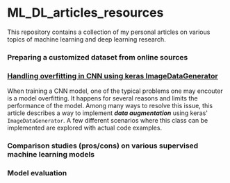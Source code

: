 # ML_DL_articles_resources

This repository contains a collection of my personal articles on various topics of machine learning and deep learning research. 

### Preparing a customized dataset from online sources



### [Handling overfitting in CNN using keras ImageDataGenerator][1]

When training a CNN model, one of the typical problems one may encouter is a model overfitting. It happens for several reasons and limits the performance of the model. Among many ways to resolve this issue, this article describes a way to implement ***data augmentation*** using keras' `ImageDataGenerator`. A few different scenarios where this class can be implemented are explored with actual code examples. 

### Comparison studies (pros/cons) on various supervised machine learning models

### Model evaluation





[1]: https://github.com/sungsujaing/ML_DL_articles_resources/blob/master/Handling%20overfitting%20in%20CNN%20using%20keras%20ImageDataGenerator.md

